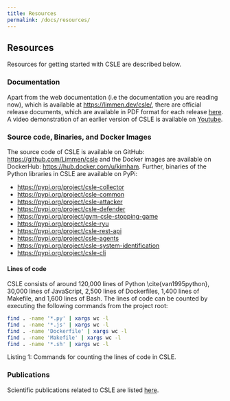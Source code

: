 ```yaml
---
title: Resources
permalink: /docs/resources/
---
```


## Resources

Resources for getting started with CSLE are described below.

### Documentation
Apart from the web documentation (i.e the documentation you are reading now), which is available at
<a href="https://limmen.dev/csle/">https://limmen.dev/csle/</a>, there are official release documents, 
which are available in PDF format for each release <a href="https://limmen.dev/csle/">here</a>. 
A video demonstration of an earlier version of CSLE is available on 
<a href="https://www.youtube.com/watch?v=18P7MjPKNDg&t=1s">Youtube</a>.

### Source code, Binaries, and Docker Images

The source code of CSLE is available on GitHub:
<a href="https://github.com/Limmen/csle">https://github.com/Limmen/csle</a> and the Docker images are 
available on DockerHub:
<a href="https://hub.docker.com/u/kimham">https://hub.docker.com/u/kimham</a>. 
Further, binaries of the Python libraries in CSLE are available on PyPi:

- <a href="https://pypi.org/project/csle-collector">https://pypi.org/project/csle-collector</a>
- <a href="https://pypi.org/project/csle-common">https://pypi.org/project/csle-common</a>
- <a href="https://pypi.org/project/csle-attacker">https://pypi.org/project/csle-attacker</a>
- <a href="https://pypi.org/project/csle-defender">https://pypi.org/project/csle-defender</a>
- <a href="https://pypi.org/project/gym-csle-stopping-game">https://pypi.org/project/gym-csle-stopping-game</a>
- <a href="https://pypi.org/project/csle-ryu">https://pypi.org/project/csle-ryu</a>
- <a href="https://pypi.org/project/csle-rest-api">https://pypi.org/project/csle-rest-api</a>
- <a href="https://pypi.org/project/csle-agents">https://pypi.org/project/csle-agents</a>
- <a href="https://pypi.org/project/csle-system-identification">https://pypi.org/project/csle-system-identification</a>
- <a href="https://pypi.org/project/csle-cli">https://pypi.org/project/csle-cli</a>


#### Lines of code

CSLE consists of around 120,000 lines of Python \cite{van1995python}, 
30,000 lines of JavaScript, 
2,500 lines of Dockerfiles, 
1,400 lines of Makefile, 
and 1,600 lines of Bash. 
The lines of code can be counted by executing the following commands from the project root:
```bash
find . -name '*.py' | xargs wc -l
find . -name '*.js' | xargs wc -l
find . -name 'Dockerfile' | xargs wc -l
find . -name 'Makefile' | xargs wc -l
find . -name '*.sh' | xargs wc -l
```
<p class="captionFig">
Listing 1: Commands for counting the lines of code in CSLE.
</p>

### Publications

Scientific publications related to CSLE are listed <a href="publications">here</a>.